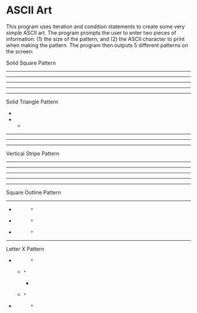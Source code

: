 # ASCII Art

This program uses iteration and condition statements to create some very simple ASCII art. The program prompts the user to enter two pieces of information: (1) the size of the pattern, and (2) the ASCII character to print when making the pattern. The program then outputs 5 different patterns on the screen:

Solid Square Pattern

*  *  *  *  *
*  *  *  *  *
*  *  *  *  *
*  *  *  *  *
*  *  *  *  *

Solid Triangle Pattern

*
*  *
*  *  *
*  *  *  *
*  *  *  *  *

Vertical Stripe Pattern

*     *     *
*     *     *
*     *     *
*     *     *
*     *     *

Square Outline Pattern

*  *  *  *  *
*           *
*           *
*           *
*  *  *  *  *

Letter X Pattern

*           *
   *     *
      *
   *     *
*           *

